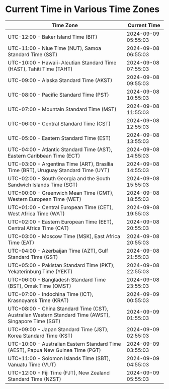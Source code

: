 # Current Time in Various Time Zones

| Time Zone | Current Time |
|-----------|--------------|
| UTC-12:00 - Baker Island Time (BIT) | 2024-09-09 05:55:03 |
| UTC-11:00 - Niue Time (NUT), Samoa Standard Time (SST) | 2024-09-08 06:55:03 |
| UTC-10:00 - Hawaii-Aleutian Standard Time (HAST), Tahiti Time (TAHT) | 2024-09-08 07:55:03 |
| UTC-09:00 - Alaska Standard Time (AKST) | 2024-09-08 09:55:03 |
| UTC-08:00 - Pacific Standard Time (PST) | 2024-09-08 10:55:03 |
| UTC-07:00 - Mountain Standard Time (MST) | 2024-09-08 11:55:03 |
| UTC-06:00 - Central Standard Time (CST) | 2024-09-08 12:55:03 |
| UTC-05:00 - Eastern Standard Time (EST) | 2024-09-08 13:55:03 |
| UTC-04:00 - Atlantic Standard Time (AST), Eastern Caribbean Time (ECT) | 2024-09-08 14:55:03 |
| UTC-03:00 - Argentina Time (ART), Brasília Time (BRT), Uruguay Standard Time (UYT) | 2024-09-08 14:55:03 |
| UTC-02:00 - South Georgia and the South Sandwich Islands Time (SGT) | 2024-09-08 15:55:03 |
| UTC±00:00 - Greenwich Mean Time (GMT), Western European Time (WET) | 2024-09-08 18:55:03 |
| UTC+01:00 - Central European Time (CET), West Africa Time (WAT) | 2024-09-08 19:55:03 |
| UTC+02:00 - Eastern European Time (EET), Central Africa Time (CAT) | 2024-09-08 20:55:03 |
| UTC+03:00 - Moscow Time (MSK), East Africa Time (EAT) | 2024-09-08 20:55:03 |
| UTC+04:00 - Azerbaijan Time (AZT), Gulf Standard Time (GST) | 2024-09-08 21:55:03 |
| UTC+05:00 - Pakistan Standard Time (PKT), Yekaterinburg Time (YEKT) | 2024-09-08 22:55:03 |
| UTC+06:00 - Bangladesh Standard Time (BST), Omsk Time (OMST) | 2024-09-08 23:55:03 |
| UTC+07:00 - Indochina Time (ICT), Krasnoyarsk Time (KRAT) | 2024-09-09 00:55:03 |
| UTC+08:00 - China Standard Time (CST), Australian Western Standard Time (AWST), Singapore Time (SGT) | 2024-09-09 01:55:03 |
| UTC+09:00 - Japan Standard Time (JST), Korea Standard Time (KST) | 2024-09-09 02:55:03 |
| UTC+10:00 - Australian Eastern Standard Time (AEST), Papua New Guinea Time (PGT) | 2024-09-09 03:55:03 |
| UTC+11:00 - Solomon Islands Time (SBT), Vanuatu Time (VUT) | 2024-09-09 04:55:03 |
| UTC+12:00 - Fiji Time (FJT), New Zealand Standard Time (NZST) | 2024-09-09 05:55:03 |
